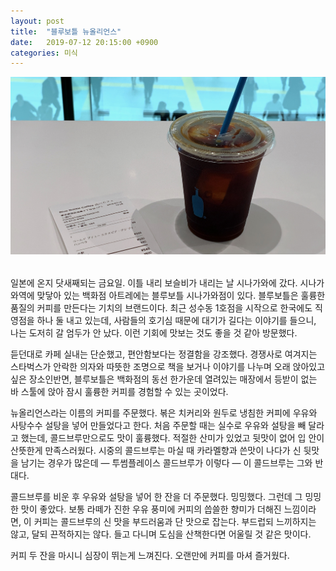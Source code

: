 ```yaml
---
layout: post
title:  "블루보틀 뉴올리언스"
date:   2019-07-12 20:15:00 +0900
categories: 미식
---
```


<style type="text/css" media="screen">
  img[alt="뉴올리언스"] {
    margin-bottom: 2rem;
  }
</style>

![뉴올리언스](/assets/images/2019-07-12-blue-bottle-shinagawa.jpeg)
일본에 온지 닷새째되는 금요일. 이틀 내리 보슬비가 내리는 날 시나가와에 갔다. 시나가와역에 맞닿아 있는 백화점 아트레에는 블루보틀 시나가와점이 있다. 블루보틀은 훌륭한 품질의 커피를 만든다는 기치의 브랜드이다. 최근 성수동 1호점을 시작으로 한국에도 직영점을 하나 둘 내고 있는데, 사람들의 호기심 때문에 대기가 길다는 이야기를 들으니, 나는 도저히 갈 엄두가 안 났다. 이런 기회에 맛보는 것도 좋을 것 같아 방문했다.

듣던대로 카페 실내는 단순했고, 편안함보다는 정결함을 강조했다. 경쟁사로 여겨지는 스타벅스가 안락한 의자와 따뜻한 조명으로 책을 보거나 이야기를 나누며 오래 앉아있고 싶은 장소인반면, 블루보틀은 백화점의 동선 한가운데 열려있는 매장에서 등받이 없는 바 스툴에 앉아 잠시 훌륭한 커피를 경험할 수 있는 곳이었다.

뉴올리언스라는 이름의 커피를 주문했다. 볶은 치커리와 원두로 냉침한 커피에 우유와 사탕수수 설탕을 넣어 만들었다고 한다. 처음 주문할 때는 실수로 우유와 설탕을 빼 달라고 했는데, 콜드브루만으로도 맛이 훌륭했다. 적절한 산미가 있었고 뒷맛이 없어 입 안이 산뜻한게 만족스러웠다. 시중의 콜드브루는 마실 때 카라멜향과 쓴맛이 나다가 신 뒷맛을 남기는 경우가 많은데 — 투썸플레이스 콜드브루가 이렇다 — 이 콜드브루는 그와 반대다.

콜드브루를 비운 후 우유와 설탕을 넣어 한 잔을 더 주문했다. 밍밍했다. 그런데 그 밍밍한 맛이 좋았다. 보통 라떼가 진한 우유 풍미에 커피의 씁쓸한 향미가 더해진 느낌이라면, 이 커피는 콜드브루의 신 맛을 부드러움과 단 맛으로 잡는다. 부드럽되 느끼하지는 않고, 달되 끈적하지는 않다. 들고 다니며 도심을 산책한다면 어울릴 것 같은 맛이다.

커피 두 잔을 마시니 심장이 뛰는게 느껴진다. 오랜만에 커피를 마셔 즐거웠다.